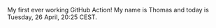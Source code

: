 My first ever working GitHub Action!
My name is Thomas and today is Tuesday, 26 April, 20:25 CEST. 
